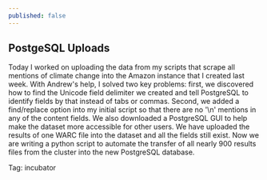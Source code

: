 ```yaml
---
published: false
---
```


## PostgeSQL Uploads

Today I worked on uploading the data from my scripts that scrape all mentions of climate change into the Amazon instance that I created last week. With Andrew's help, I solved two key problems: first, we discovered how to find the Unicode field delimiter we created and tell PostgreSQL to identify fields by that instead of tabs or commas. Second, we added a find/replace option into my initial script so that there are no '\n' mentions in any of the content fields. We also downloaded a PostgreSQL GUI to help make the dataset more accessible for other users. We have uploaded the results of one WARC file into the dataset and all the fields still exist. Now we are writing a python script to automate the transfer of all nearly 900 results files from the cluster into the new PostgreSQL database.

Tag: incubator